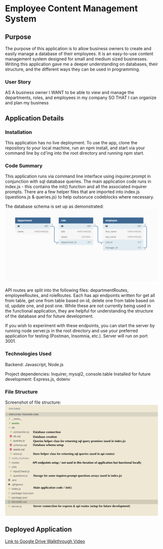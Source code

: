 # Employee Content Management System

## Purpose
The purpose of this application is to allow business owners to create and easily manage a database of their employees. It is an easy-to-use content management system designed for small and medium sized businesses. Writing this application gave me a deeper understanding on databases, their structure, and the different ways they can be used in programming. 

### User Story
AS A business owner
I WANT to be able to view and manage the departments, roles, and employees in my company
SO THAT I can organize and plan my business

## Application Details

### Installation
This application has no live deployment. To use the app, clone the repository to your local machine, run an npm install, and start via your command line by cd'ing into the root directory and running npm start.

### Code Summary
This application runs via command line interface using inquirer.prompt in conjunction with sql database queries. The main application code runs in index.js - this contains the init() function and all the associated inquirer prompts. There are a few helper files that are imported into index.js (questions.js & queries.js) to help outsoruce codeblocks where necessary. 

The database schema is set up as demonstrated:
![(screenshot of database schema)](./assets/images/Screen%20Shot%202022-05-29%20at%206.38.36%20PM.png)

API routes are split into the following files: departmentRoutes, employeeRoutes, and roleRoutes. Each has api endpoints written for get all from table, get one from table based on id, delete one from table based on id, update one, and post one. While these are not currently being used in the functional application, they are helpful for understanding the structure of the database and for future development.

If you wish to experiment with these endpoints, you can start the server by running node server.js in the root directory and use your preferred application for testing (Postman, Insomnia, etc.). Server will run on port 3001. 

### Technologies Used
Backend: Javascript, Node.js

Project dependencies: Inquirer, mysql2, console.table
Installed for future development: Express.js, dotenv

### File Structure

Screenshot of file structure:
![(screenshot of file structure)](./assets/images/Screen%20Shot%202022-05-29%20at%206.40.33%20PM.png)

## Deployed Application

[Link to Google Drive Walkthrough Video](https://drive.google.com/file/d/1822aqUiwfP6PxP1CC5RtitVBJRqnS7RK/view)
